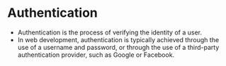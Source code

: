# Authentication

- Authentication is the process of verifying the identity of a user.
- In web development, authentication is typically achieved through the use of a username and password, or through the use of a third-party authentication provider, such as Google or Facebook.
